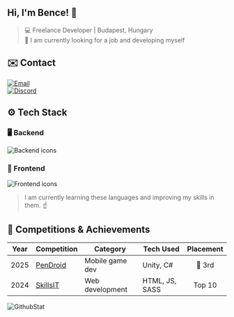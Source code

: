 ## Hi, I'm Bence! 👋  
> 💻 Freelance Developer | Budapest, Hungary  
> 💼 I am currently looking for a job and developing myself 

## ✉️ Contact<br>
[![Email](https://img.shields.io/badge/contact@bencso.hu-black?style=for-the-badge)](mailto:hello@bencso.hu)  
[![Discord](https://img.shields.io/badge/bencso-%235865F2?style=for-the-badge&logo=discord&logoColor=white)](https://discord.com)

## ⚙️ Tech Stack  
### 🖥 Backend  
![Backend icons](https://skillicons.dev/icons?i=cs,laravel,ts)

### 🎨 Frontend  
![Frontend icons](https://skillicons.dev/icons?i=react,next,astro,js,tailwind,sass)
> I am currently learning these languages and improving my skills in them. ☝

## 🏅 Competitions & Achievements  
| Year  | Competition | Category | Tech Used | Placement |
|-------|------------|----------|-----------|:---------:|
| 2025 | [PenDroid](https://pendroid.uni-pen.hu/) | Mobile game dev | Unity, C# | 🥉 3rd |
| 2024 | [SkillsIT](https://worldskillshungary.hu/juniorskills/juniorskills-2024/webfejleszto) | Web development | HTML, JS, SASS | Top 10 |

![GithubStat](https://komarev.com/ghpvc/?username=bencso&label=👀&color=000000&style=for-the-badge)

